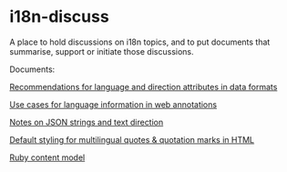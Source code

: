 # i18n-discuss
A place to hold discussions on i18n topics, and to put documents that summarise, support or initiate those discussions.


Documents:

[Recommendations for language and direction attributes in data formats](http://w3c.github.io/i18n-discuss/notes/i18n-action-612.html)

[Use cases for language information in web annotations](https://w3c.github.io/i18n-discuss/notes/annotation-language-use-cases)

[Notes on JSON strings and text direction](https://w3c.github.io/i18n-discuss/notes/json-bidi)

[Default styling for multilingual quotes & quotation marks in HTML](https://w3c.github.io/i18n-discuss/default-quote-styling)

[Ruby content model](https://w3c.github.io/i18n-discuss/notes/ruby-content-model)
